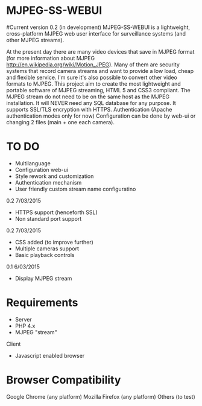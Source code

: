 # MJPEG-SS-WEBUI
#Current version 0.2 (in development)
MJPEG-SS-WEBUI is a lightweight, cross-platform MJPEG web user interface for surveillance systems (and other MJPEG streams).

At the present day there are many video devices that save in MJPEG format (for more information about MJPEG http://en.wikipedia.org/wiki/Motion_JPEG). Many of them are security systems that record camera streams and want to provide a low load, cheap and flexible service. I'm sure it's also possible to convert other video formats to MJPEG.
This project aim to create the most lightweight and portable software of MJPEG streaming, HTML 5 and CSS3 compliant.
The MJPEG stream do not need to be on the same host as the MJPEG installation.
It will NEVER need any SQL database for any purpose.
It supports SSL/TLS encryption with HTTPS.
Authentication (Apache authentication modes only for now)
Configuration can be done by web-ui or changing 2 files (main + one each camera).

# TO DO
- Multilanguage
- Configuration web-ui
- Style rework and customization
- Authentication mechanism
- User friendly custom stream name configuratino

0.2 7/03/2015
- HTTPS support (henceforth SSL)
- Non standard port support

0.2 7/03/2015
- CSS added (to improve further)
- Multiple cameras support
- Basic playback controls

0.1 6/03/2015
- Display MJPEG stream

# Requirements
- Server
- PHP 4.x
- MJPEG "stream"

Client
- Javascript enabled browser

# Browser Compatibility
Google Chrome (any platform)
Mozilla Firefox (any platform)
Others (to test)
